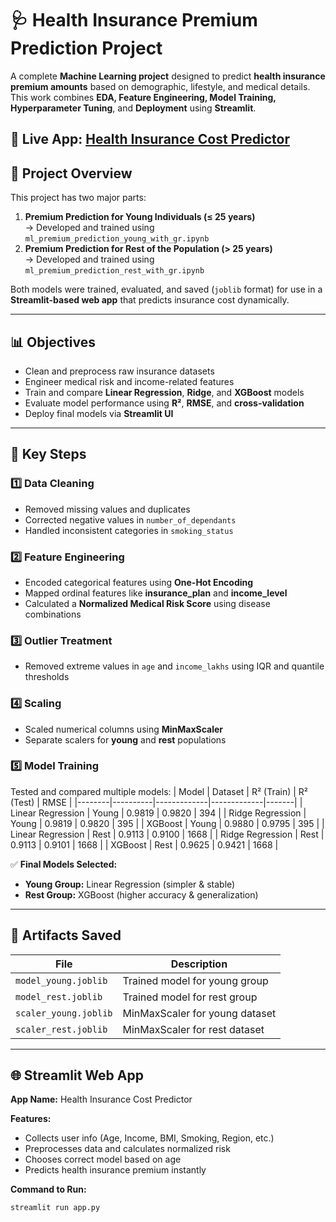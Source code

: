 # 🩺 Health Insurance Premium Prediction Project  

A complete **Machine Learning project** designed to predict **health insurance premium amounts** based on demographic, lifestyle, and medical details.  
This work combines **EDA, Feature Engineering, Model Training, Hyperparameter Tuning**, and **Deployment** using **Streamlit**.

🔗 **Live App:** [Health Insurance Cost Predictor](https://ml-project-healthinsurancecostpredictor.streamlit.app/)
---

## 🧩 Project Overview  

This project has two major parts:

1. **Premium Prediction for Young Individuals (≤ 25 years)**  
   → Developed and trained using `ml_premium_prediction_young_with_gr.ipynb`  
2. **Premium Prediction for Rest of the Population (> 25 years)**  
   → Developed and trained using `ml_premium_prediction_rest_with_gr.ipynb`

Both models were trained, evaluated, and saved (`joblib` format) for use in a **Streamlit-based web app** that predicts insurance cost dynamically.

---

## 📊 Objectives  

- Clean and preprocess raw insurance datasets  
- Engineer medical risk and income-related features  
- Train and compare **Linear Regression**, **Ridge**, and **XGBoost** models  
- Evaluate model performance using **R²**, **RMSE**, and **cross-validation**  
- Deploy final models via **Streamlit UI**

---

## 🧠 Key Steps  

### 1️⃣ Data Cleaning  
- Removed missing values and duplicates  
- Corrected negative values in `number_of_dependants`  
- Handled inconsistent categories in `smoking_status`  

### 2️⃣ Feature Engineering  
- Encoded categorical features using **One-Hot Encoding**  
- Mapped ordinal features like **insurance_plan** and **income_level**  
- Calculated a **Normalized Medical Risk Score** using disease combinations  

### 3️⃣ Outlier Treatment  
- Removed extreme values in `age` and `income_lakhs` using IQR and quantile thresholds  

### 4️⃣ Scaling  
- Scaled numerical columns using **MinMaxScaler**  
- Separate scalers for **young** and **rest** populations  

### 5️⃣ Model Training  
Tested and compared multiple models:
| Model | Dataset | R² (Train) | R² (Test) | RMSE |
|--------|----------|-------------|-------------|-------|
| Linear Regression | Young | 0.9819 | 0.9820 | 394 |
| Ridge Regression | Young | 0.9819 | 0.9820 | 395 |
| XGBoost | Young | 0.9880 | 0.9795 | 395 |
| Linear Regression | Rest | 0.9113 | 0.9100 | 1668 |
| Ridge Regression | Rest | 0.9113 | 0.9101 | 1668 |
| XGBoost | Rest | 0.9625 | 0.9421 | 1668 |

✅ **Final Models Selected:**  
- **Young Group:** Linear Regression (simpler & stable)  
- **Rest Group:** XGBoost (higher accuracy & generalization)

---

## 📁 Artifacts Saved  

| File | Description |
|------|--------------|
| `model_young.joblib` | Trained model for young group |
| `model_rest.joblib` | Trained model for rest group |
| `scaler_young.joblib` | MinMaxScaler for young dataset |
| `scaler_rest.joblib` | MinMaxScaler for rest dataset |

---

## 🌐 Streamlit Web App  

**App Name:** Health Insurance Cost Predictor  

**Features:**  
- Collects user info (Age, Income, BMI, Smoking, Region, etc.)  
- Preprocesses data and calculates normalized risk  
- Chooses correct model based on age  
- Predicts health insurance premium instantly  

**Command to Run:**
```bash
streamlit run app.py
